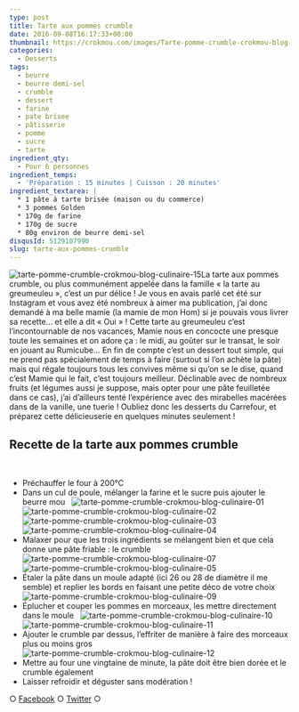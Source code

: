 ```yaml
---
type: post
title: Tarte aux pommes crumble
date: 2016-09-08T16:17:33+00:00
thumbnail: https://crokmou.com/images/Tarte-pomme-crumble-crokmou-blog-culinaire-16.jpg
categories:
  - Desserts
tags:
  - beurre
  - beurre demi-sel
  - crumble
  - dessert
  - farine
  - pate brisee
  - pâtisserie
  - pomme
  - sucre
  - tarte
ingredient_qty:
  - Pour 6 personnes
ingredient_temps:
  - 'Préparation : 15 minutes | Cuisson : 20 minutes'
ingredient_textarea: |
  * 1 pâte à tarte brisée (maison ou du commerce)
  * 3 pommes Golden
  * 170g de farine
  * 170g de sucre
  * 80g environ de beurre demi-sel
disqusId: 5129107990
slug: tarte-aux-pommes-crumble
---
```


![tarte-pomme-crumble-crokmou-blog-culinaire-15](http://www.crokmou.com/wp-content/uploads/2016/09/Tarte-pomme-crumble-crokmou-blog-culinaire-15.jpg)La tarte aux pommes crumble, ou plus communément appelée dans la famille « la tarte au greumeuleu », c’est un pur délice ! Je vous en avais parlé cet été sur Instagram et vous avez été nombreux à aimer ma publication, j’ai donc demandé à ma belle mamie (la mamie de mon Hom) si je pouvais vous livrer sa recette… et elle a dit « Oui » ! Cette tarte au greumeuleu c’est l’incontournable de nos vacances, Mamie nous en concocte une presque toute les semaines et on adore ça : le midi, au goûter sur le transat, le soir en jouant au Rumicube… En fin de compte c’est un dessert tout simple, qui ne prend pas spécialement de temps à faire (surtout si l’on achète la pâte) mais qui régale toujours tous les convives même si qu’on se le dise, quand c’est Mamie qui le fait, c’est toujours meilleur. Déclinable avec de nombreux fruits (et légumes aussi je suppose, mais opter pour une pâte feuilletée dans ce cas), j’ai d’ailleurs tenté l’expérience avec des mirabelles macérées dans de la vanille, une tuerie ! Oubliez donc les desserts du Carrefour, et préparez cette délicieuserie en quelques minutes seulement !

## **Recette de la tarte aux pommes crumble**

 
* Préchauffer le four à 200°C
* Dans un cul de poule, mélanger la farine et le sucre puis ajouter le beurre mou   ![tarte-pomme-crumble-crokmou-blog-culinaire-01](http://www.crokmou.com/wp-content/uploads/2016/09/Tarte-pomme-crumble-crokmou-blog-culinaire-01.jpg) ![tarte-pomme-crumble-crokmou-blog-culinaire-02](http://www.crokmou.com/wp-content/uploads/2016/09/Tarte-pomme-crumble-crokmou-blog-culinaire-02.jpg) ![tarte-pomme-crumble-crokmou-blog-culinaire-03](http://www.crokmou.com/wp-content/uploads/2016/09/Tarte-pomme-crumble-crokmou-blog-culinaire-03.jpg)![tarte-pomme-crumble-crokmou-blog-culinaire-04](http://www.crokmou.com/wp-content/uploads/2016/09/Tarte-pomme-crumble-crokmou-blog-culinaire-04.jpg)  
* Malaxer pour que les trois ingrédients se mélangent bien et que cela donne une pâte friable : le crumble   ![tarte-pomme-crumble-crokmou-blog-culinaire-07](http://www.crokmou.com/wp-content/uploads/2016/09/Tarte-pomme-crumble-crokmou-blog-culinaire-07.jpg)![tarte-pomme-crumble-crokmou-blog-culinaire-05](http://www.crokmou.com/wp-content/uploads/2016/09/Tarte-pomme-crumble-crokmou-blog-culinaire-05.jpg)  
* Étaler la pâte dans un moule adapté (ici 26 ou 28 de diamètre il me semble) et replier les bords en faisant une petite déco de votre choix   ![tarte-pomme-crumble-crokmou-blog-culinaire-09](http://www.crokmou.com/wp-content/uploads/2016/09/Tarte-pomme-crumble-crokmou-blog-culinaire-09.jpg)  
* Éplucher et couper les pommes en morceaux, les mettre directement dans le moule   ![tarte-pomme-crumble-crokmou-blog-culinaire-10](http://www.crokmou.com/wp-content/uploads/2016/09/Tarte-pomme-crumble-crokmou-blog-culinaire-10.jpg)![tarte-pomme-crumble-crokmou-blog-culinaire-11](http://www.crokmou.com/wp-content/uploads/2016/09/Tarte-pomme-crumble-crokmou-blog-culinaire-11.jpg)  
* Ajouter le crumble par dessus, l’effriter de manière à faire des morceaux plus ou moins gros   ![tarte-pomme-crumble-crokmou-blog-culinaire-12](http://www.crokmou.com/wp-content/uploads/2016/09/Tarte-pomme-crumble-crokmou-blog-culinaire-12.jpg)  
* Mettre au four une vingtaine de minute, la pâte doit être bien dorée et le crumble également
* Laisser refroidir et déguster sans modération !  

○ [Facebook](https://www.facebook.com/crokmou.blog) ○ [Twitter](https://twitter.com/Crokmou) ○